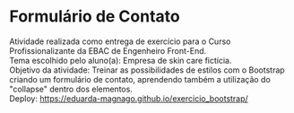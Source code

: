 # Formulário de Contato
Atividade realizada como entrega de exercício para o Curso Profissionalizante da EBAC de Engenheiro Front-End.<br>
Tema escolhido pelo aluno(a): Empresa de skin care fictícia.<br>
Objetivo da atividade: Treinar as possibilidades de estilos com o Bootstrap criando um formulário de contato, aprendendo também a utilização do "collapse" dentro dos elementos.<br>
Deploy: https://eduarda-magnago.github.io/exercicio_bootstrap/
